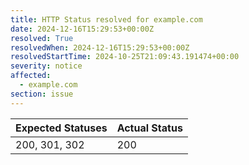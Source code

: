 ```yaml
---
title: HTTP Status resolved for example.com
date: 2024-12-16T15:29:53+00:00Z
resolved: True
resolvedWhen: 2024-12-16T15:29:53+00:00Z
resolvedStartTime: 2024-10-25T21:09:43.191474+00:00
severity: notice
affected:
  - example.com
section: issue
---
```


| Expected Statuses | Actual Status  |
|-------------------|----------------|
| 200, 301, 302 | 200 |
